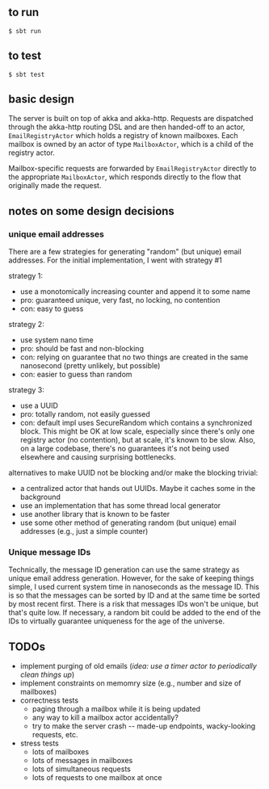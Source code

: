 ## to run

```$bash
$ sbt run
```
## to test

```$bash
$ sbt test
```

## basic design

The server is built on top of akka and akka-http. Requests are dispatched through the akka-http routing DSL and are
then handed-off to an actor, `EmailRegistryActor` which holds a registry of known mailboxes. Each mailbox is owned
by an actor of type `MailboxActor`, which is a child of the registry actor. 

Mailbox-specific requests are forwarded by `EmailRegistryActor` directly to the appropriate `MailboxActor`, which
responds directly to the flow that originally made the request.

## notes on some design decisions

### unique email addresses

There are a few strategies for generating "random" (but unique) email addresses. For the initial
implementation, I went with strategy #1

strategy 1:
- use a monotomically increasing counter and append it to some name
- pro: guaranteed unique, very fast, no locking, no contention
- con: easy to guess

strategy 2:
- use system nano time
- pro: should be fast and non-blocking
- con: relying on guarantee that no two things are created in the same nanosecond (pretty unlikely, but possible)
- con: easier to guess than random

strategy 3:
- use a UUID
- pro: totally random, not easily guessed
- con: default impl uses SecureRandom which contains a synchronized block. This might be OK at low scale,
    especially since there's only one registry actor (no contention), but at scale, it's known to be slow. Also, 
    on a large codebase, there's no guarantees it's not being used elsewhere and causing surprising bottlenecks.

alternatives to make UUID not be blocking and/or make the blocking trivial:
 - a centralized actor that hands out UUIDs. Maybe it caches some in the background
 - use an implementation that has some thread local generator
 - use another library that is known to be faster
 - use some other method of generating random (but unique) email addresses (e.g., just a simple counter)

### Unique message IDs

Technically, the message ID generation can use the same strategy as unique email address generation. However,
for the sake of keeping things simple, I used current system time in nanoseconds as the message ID. This is so
that the messages can be sorted by ID and at the same time be sorted by most recent first. There is a risk that
messages IDs won't be unique, but that's quite low. If necessary, a random bit could be added to the end of the IDs
to virtually guarantee uniqueness for the age of the universe.

## TODOs

* implement purging of old emails (_idea: use a timer actor to periodically clean things up_)
* implement constraints on memomry size (e.g., number and size of mailboxes)
* correctness tests
    * paging through a mailbox while it is being updated
    * any way to kill a mailbox actor accidentally?
    * try to make the server crash -- made-up endpoints, wacky-looking requests, etc.
* stress tests
    * lots of mailboxes
    * lots of messages in mailboxes
    * lots of simultaneous requests
    * lots of requests to one mailbox at once
